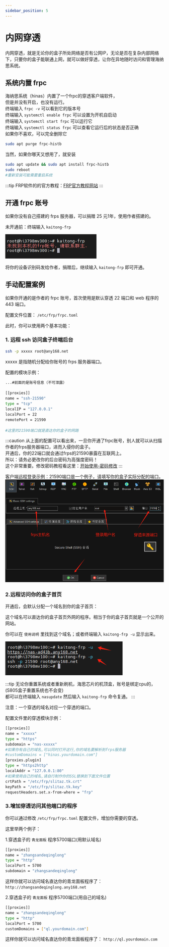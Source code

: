 ```yaml
---
sidebar_position: 5
---
```


# 内网穿透

内网穿透，就是无论你的盒子所处网络是否有公网IP，无论是否在复杂内部网络下，只要你的盒子能联通上网，就可以做好穿透，让你在异地随时访问和管理海纳思系统。

## 系统内置 frpc

海纳思系统（hinas）内置了一个frpc的穿透客户端软件，  
但是并没有开启，也没有运行。  
终端输入 ```frpc -v``` 可以看到它的版本号  
终端输入 ```systemctl enable frpc``` 可以设置为开机自启动  
终端输入 ```systemctl start frpc``` 可以运行它  
终端输入 ```systemctl status frpc``` 可以查看它运行后的状态是否正确  
如果你不喜欢，可以完全删除它  

```bash
sudo apt purge frpc-histb
```

当然，如果你哪天又想用了，就安装

```bash
sudo apt update && sudo apt install frpc-histb
sudo reboot
#重新安装可能需要重启系统
```

:::tip
FRP软件的的官方教程：[FRP官方教程网站](https://gofrp.org/zh-cn/docs/)
:::


## 开通 frpc 账号

如果你没有自己搭建的 frps 服务器，可以捐赠 25 元1年，使用作者搭建的。

未开通前：终端输入 `kaitong-frp`  

![](./img/frpc1.jpg)  

将你的设备识别码发给作者，捐赠后，继续输入 `kaitong-frp` 即可开通。


## 手动配置案例

如果你开通的是作者的 frpc 账号，首次使用是默认穿透 22 端口和 web 程序的 443 端口。

配置文件位置： `/etc/frp/frpc.toml`

此时，你可以使用两个基本功能：  

### 1. 远程 ssh 访问盒子终端后台 

```bash
ssh -p xxxxx root@any168.net
```

xxxxx 是指随机分配给你账号的 frps 服务器端口。

配置的模块示例：

```bash
...#前面的是账号信息（不可泄露）

[[proxies]]
name = "ssh-21590"
type = "tcp"
localIP = "127.0.0.1"
localPort = 22
remotePort = 21590

#这里的21590端口就是直达你的盒子的网路
```

:::caution
从上面的配置可以看出来，一旦你开通了frpc账号，别人就可以从扫描作者的frps服务器端口，进而入侵你的盒子。  
开通后，你的22端口就会通过frps的21590暴露在互联网上。  
所以：请务必更改你的后台密码为高强度密码！  
这个非常重要。修改密码教程看这里：[开始使用-密码修改](/docs/tutorial-extras/start#修改密码)
:::

客户端远程登录示例：21590端口是一个例子，请填写你的盒子实际分配的端口。  
![](./img/frpc2.png)

### 2.远程访问你的盒子首页

开通后，会默认分配一个域名到你的盒子首页：

这个域名可以直达你的盒子首页外网的程序。相当于你的盒子首页就是一个公开的网站。

你可以在 `使用说明` 里找到这个域名；或者终端输入 `kaitong-frp -u` 显示出来。

![](./img/frpc3.jpg)

:::tip
无论你重置系统或者重新刷机，海思芯片的机顶盒，账号是绑定cpu的，(S805盒子重置系统也不会变)  
都可以在终端输入 `nasupdate` 然后输入 `kaitong-frp` 命令复通。
:::

注意：一个穿透的域名对应一个穿透的端口。

配置文件里的穿透模块示例：  

```bash
[[proxies]]
name = "xxxxx"
type = "https"
subdomain = "nas-xxxxx"
#如果你有自己的域名,可以同时打开这行,你的域名要解析到frps服务器
#customDomains = ["hinas.yourdomain.com"]
[proxies.plugin]
type = "https2http"
localAddr = "127.0.0.1:80"
#如果使用自己的域名,请自行制作你的SSL替换到下面文件位置
crtPath = "/etc/frp/slitaz.tk.crt"
keyPath = "/etc/frp/slitaz.tk.key"
requestHeaders.set.x-from-where = "frp"
```


### 3.增加穿透访问其他端口的程序

你可以通过修改 `/etc/frp/frpc.toml` 配置文件，增加你需要的穿透。

这里举两个例子：  

1.穿透盒子的 `青龙面板` 程序5700端口(用默认域名)  

```bash
[[proxies]]
name = "zhangsandeqinglong"
type = "http"
localPort = 5700
subdomain = "zhangsandeqinglong"
```

这样你就可以访问域名直达你的青龙面板程序了： `http://zhangsandeqinglong.any168.net`  

2.穿透盒子的 `青龙面板` 程序5700端口(用自己的域名)

```bash
[[proxies]]
name = "zhangsandeqinglong"
type = "http"
localPort = 5700
customDomains = ["ql.yourdomain.com"]
```

这样你就可以访问域名直达你的青龙面板程序了： `http://ql.yourdomain.com` 


